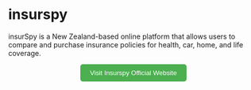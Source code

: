 # insurspy
insurSpy is a New Zealand-based online platform that allows users to compare and purchase insurance policies for health, car, home, and life coverage.
<p align="center">
  <a href="https://www.insurspy.co.nz" target="_blank" style="text-decoration: none;">
    <button style="background-color:#4CAF50; color:white; padding:10px 20px; border:none; border-radius:5px; cursor:pointer;">
      Visit Insurspy Official Website
    </button>
  </a>
</p>
